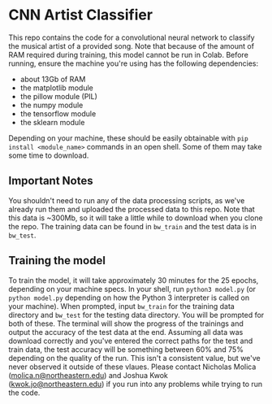# CNN Artist Classifier

This repo contains the code for a convolutional neural network to classify the musical artist of a provided song. Note that because of the amount of RAM required during training, this model cannot be run in Colab. Before running, ensure the machine you're using has the following dependencies:
- about 13Gb of RAM
- the matplotlib module
- the pillow module (PIL)
- the numpy module
- the tensorflow module
- the sklearn module

Depending on your machine, these should be easily obtainable with `pip install <module_name>` commands in an open shell. Some of them may take some time to download.

## Important Notes

You shouldn't need to run any of the data processing scripts, as we've already run them and uploaded the processed data to this repo. Note that this data is ~300Mb, so it will take a little while to download when you clone the repo. The training data can be found in `bw_train` and the test data is in `bw_test`.

## Training the model
To train the model, it will take approximately 30 minutes for the 25 epochs, depending on your machine specs. In your shell, run `python3 model.py` (or `python model.py` depending on how the Python 3 interpreter is called on your machine). When prompted, input `bw_train` for the training data directory and `bw_test` for the testing data directory. You will be prompted for both of these. The terminal will show the progress of the trainings and output the accuracy of the test data at the end. Assuming all data was download correctly and you've entered the correct paths for the test and train data, the test accuracy will be something between 60% and 75% depending on the quality of the run. This isn't a consistent value, but we've never observed it outside of these vlaues. Please contact Nicholas Molica (molica.n@northeastern.edu) and Joshua Kwok (kwok.jo@northeastern.edu) if you run into any problems while trying to run the code.
